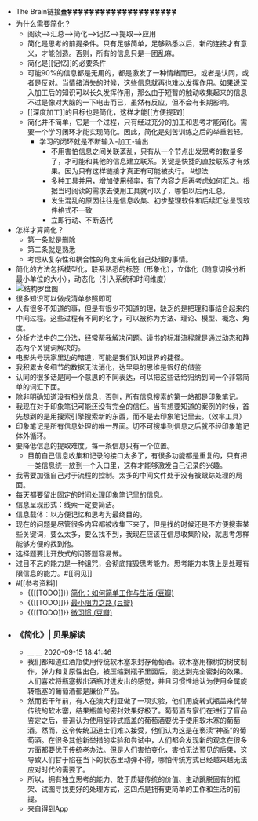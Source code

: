 -  The Brain链接[☎️](brain://api.thebrain.com/g7PXu0IyM0ucARb24SvxiA/4MUHrr0lz0OSYoaQ9285uQ/%E7%AE%80%E5%8C%96)🍀🍀🍀🍀🍀🍀🍀🍀🍀🍀🍀🍀🍀🍀🍀🍀🍀🍀🍀🍀
- 为什么需要简化？
    - 阅读-->汇总-->简化-->记忆-->提取-->应用
    - 简化是思考的前提条件。只有足够简单，足够熟悉以后，新的连接才有意义，才能创造。否则，所有的信息只是一团乱麻。
    - 简化是[[记忆]]的必要条件
    - 可能90%的信息都是无用的，都是激发了一种情绪而已，或者是认同，或者是反对。当情绪消失的时候，这些信息就再也难以发挥作用。如果说深入加工后的知识可以长久发挥作用，那么由于短暂的触动收集起来的信息不过是像对大脑的一下电击而已，虽然有反应，但不会有长期影响。
    - [[深度加工]]的目标也是简化，这样才能[[方便提取]]
    - 简化并不简单，它是一个过程，只有经过充分的加工和思考才能简化。需要一个学习闭环才能实现简化。因此，简化是刻苦训练之后的举重若轻。
        - 学习的闭环就是不断输入-加工-输出
            - 不用害怕信息之间关联紊乱，只有从一个节点出发思考的数量多了，才可能和其他的信息建立联系。关键是快捷的直接联系才有效果。因为只有这样链接才真正有可能被执行。 #想法
            - 多种工具并用，增加使用频率，有了内容之后再考虑如何汇总。根据当时阅读的需求去使用工具就可以了，哪怕以后再汇总。
            - 发生混乱的原因往往是信息收集、初步整理软件和后续汇总呈现软件格式不一致
            - 立即行动、不断迭代
- 怎样才算简化？
    - 第一条就是删除
    - 第二条就是熟悉
    - 考虑从复杂性和耦合性的角度来简化自己处理的事情。
- 简化的方法包括模型化，联系熟悉的标签（形象化），立体化（随意切换分析最小单位的大小），动态化（引入系统和时间维度）
- ![](https://firebasestorage.googleapis.com/v0/b/firescript-577a2.appspot.com/o/imgs%2Fapp%2Fxinyiheng%2F95wLT7oTwo.jpg?alt=media&token=8aff9ce2-9dbf-4d66-a90c-ba885a9acf18)结构罗盘图
- 很多知识可以做成清单参照即可
- 人有很多不知道的事，但是有很少不知道的理，缺乏的是把理和事结合起来的中间过程。这些过程有不同的名字，可以被称为方法、理论、模型、概念、角度。
- 分析方法中的二分法，经常帮我解决问题。读书的标准流程就是通过动态和静态两个关键词解决的。
- 电影头号玩家里边的暗道，可能是我们认知世界的捷径。
- 我积累太多细节的数据无法消化，达里奥的思维是很好的借鉴
- 认同的很多话是同一个意思的不同表达，可以把这些话给归纳到同一个非常简单的词汇下面。
- 除非明确知道没有相关信息，否则，所有信息搜索的第一站都是印象笔记。
- 我现在对于印象笔记可能还没有完全的信任。当有想要知道的案例的时候，首先想到的是用搜索引擎搜索新的东西，而不是去印象笔记里去。（效率工具）
- 印象笔记是所有信息处理的唯一界面。切不可搜集到信息之后就不经印象笔记体外循环。
- 要降低信息的提取难度。每一条信息只有一个位置。
    - 目前自己信息收集和记录的接口太多了，有很多功能都是重复的，只有把一类信息统一放到一个入口里，这样才能够激发自己记录的兴趣。
- 我需要加强自己对于流程的控制。太多的中间文件处于没有被跟踪处理的局面。
- 每天都要留出固定的时间处理印象笔记里的信息。
- 信息呈现形式：线索一定要简洁。
- 信息载体：以方便记忆和思考为最终目的。
- 现在的问题是尽管很多内容都被收集下来了，但是找的时候还是不方便搜索某些关键词，要么太多，要么找不到，我现在应该在信息收集阶段，就思考怎样能够方便的找到他。
- 选择题要比开放式的问答题容易做。
- 过目不忘的能力是一种诅咒，会彻底摧毁思考能力。思考能力本质上是处理有限信息的能力。#[[洞见]]
- #[[参考资料]]
    - {{[[TODO]]}} [简化：如何简单工作与生活 (豆瓣)](https://book.douban.com/subject/26986079/)
    - {{[[TODO]]}} [最小阻力之路 (豆瓣)](https://book.douban.com/subject/35449832/)
    - {{[[TODO]]}} [微习惯 (豆瓣)](https://book.douban.com/subject/26877306/)
- ### 《简化》| 贝果解读
    - __ __ 2020-09-15 18:41:46
    - 我们都知道红酒瓶使用传统软木塞来封存葡萄酒。软木塞用橡树的树皮制作，弹力和复原性出色，被压缩到瓶子里面后，能达到完全密封的效果。人们喜欢将瓶塞拔出酒瓶时迸发出的感觉，并且习惯性地认为使用金属旋转瓶塞的葡萄酒都是廉价产品。
    - 然而若干年前，有人在澳大利亚做了一项实验，他们用旋转式瓶盖来代替传统的软木塞，结果瓶盖的密封效果好极了。葡萄酒专家们在进行了盲品鉴定之后，普遍认为使用旋转式瓶盖的葡萄酒要优于使用软木塞的葡萄酒。然而，这令传统卫道士们难以接受，他们认为这是在亵渎“神圣”的葡萄酒。在很多其他新举措的实验和尝试中，人们都会发现新的观念在很多方面都要优于传统老办法。但是人们害怕变化，害怕无法预见的后果，这导致人们甘于陷在当下的状态里动弹不得，哪怕传统方式已经越来越无法应对时代的需要了。
    - 所以，拥有独立思考的能力、敢于质疑传统的价值、主动跳脱固有的框架、试图寻找更好的处理方式，这四点是拥有更简单的工作和生活的前提。
    - 来自得到App
